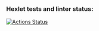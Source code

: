### Hexlet tests and linter status:
[![Actions Status](https://github.com/NikitaVoitko/python-project-50/actions/workflows/hexlet-check.yml/badge.svg)](https://github.com/NikitaVoitko/python-project-50/actions)